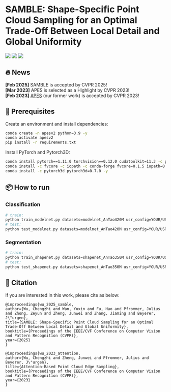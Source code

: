 # SAMBLE: Shape-Specific Point Cloud Sampling for an Optimal Trade-Off Between Local Detail and Global Uniformity

<p>
<a href="https://arxiv.org/abs/2504.19581">
    <img src="https://img.shields.io/badge/PDF-arXiv-brightgreen" /></a>
<a href="https://ies.iar.kit.edu/1473_1524.php">
    <img src="https://img.shields.io/badge/Author-Homepage-red" /></a>
<a href="https://pytorch.org/">
    <img src="https://img.shields.io/badge/Framework-PyTorch-orange" /></a>
</p>

## 🔥 News

**[Feb 2025]** SAMBLE is accepted by CVPR 2025! <br>
**[Mar 2023]** APES is selected as a Highlight by CVPR 2023! <br>
**[Feb 2023]** [APES](https://github.com/JunweiZheng93/APES) (our former work) is accepted by CVPR 2023!


## 🔧 Prerequisites

Create an environment and install dependencies:
```bash
conda create -n apesv2 python=3.9 -y
conda activate apesv2
pip install -r requirements.txt
```
Install PyTorch and Pytorch3D:
```bash
conda install pytorch==1.11.0 torchvision==0.12.0 cudatoolkit=11.3 -c pytorch -y
conda install -c fvcore -c iopath -c conda-forge fvcore=0.1.5 iopath=0.1.9 -y
conda install -c pytorch3d pytorch3d=0.7.0 -y
```


## 📦 How to run

### Classification

```bash
# train:
python train_modelnet.py datasets=modelnet_AnTao420M usr_config=YOUR/USR/CONFIG/PATH
# test:
python test_modelnet.py datasets=modelnet_AnTao420M usr_config=YOUR/USR/CONFIG/PATH
```

### Segmentation
 
```bash
# train:
python train_shapenet.py datasets=shapenet_AnTao350M usr_config=YOUR/USR/CONFIG/PATH
# test:
python test_shapenet.py datasets=shapenet_AnTao350M usr_config=YOUR/USR/CONFIG/PATH
```

## 📖 Citation

If you are interested in this work, please cite as below:

```text
@inproceedings{wu_2025_samble,
author={Wu, Chengzhi and Wan, Yuxin and Fu, Hao and Pfrommer, Julius and Zhong, Zeyun and Zheng, Junwei and Zhang, Jiaming and Beyerer, J\"urgen},
title={SAMBLE: Shape-Specific Point Cloud Sampling for an Optimal Trade-Off Between Local Detail and Global Uniformity},
booktitle={Proceedings of the IEEE/CVF Conference on Computer Vision and Pattern Recognition (CVPR)},
year={2025}
}
```
```text
@inproceedings{wu_2023_attention,
author={Wu, Chengzhi and Zheng, Junwei and Pfrommer, Julius and Beyerer, J\"urgen},
title={Attention-Based Point Cloud Edge Sampling},
booktitle={Proceedings of the IEEE/CVF Conference on Computer Vision and Pattern Recognition (CVPR)},
year={2023}
}
```
